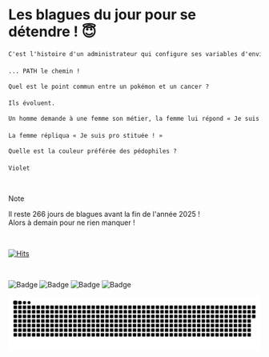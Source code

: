 
<h1>Les blagues du jour pour se détendre ! 😇</h1>

```diff
C'est l'histoire d'un administrateur qui configure ses variables d'environnement...

... PATH le chemin !
```

```diff
Quel est le point commun entre un pokémon et un cancer ?

Ils évoluent.
```

```diff
Un homme demande à une femme son métier, la femme lui répond « Je suis pro. » L’homme répond « Pro ? Dans quel domaine ? »

La femme répliqua « Je suis pro stituée ! »
```

```diff
Quelle est la couleur préférée des pédophiles ?

Violet
```

<br/>

> [!NOTE]
> Il reste 266 jours de blagues avant la fin de l'année 2025 ! <br/>
> Alors à demain pour ne rien manquer !

<br/>


[![Hits](https://hits.seeyoufarm.com/api/count/incr/badge.svg?url=https%3A%2F%2Fgithub.com%2FClems02%2Fhit-counter&count_bg=%23003E80&title_bg=%235C9FE1&icon=powershell.svg&icon_color=%23FFFFFF&title=Visite&edge_flat=false)](https://hits.seeyoufarm.com)


<br/>


![Badge](https://img.shields.io/badge/Last%20updated%20on-white?style=for-the-badge&logo=clockify)   ![Badge](https://img.shields.io/badge/10/04-white?style=for-the-badge) ![Badge](https://img.shields.io/badge/at-white?style=for-the-badge) ![Badge](https://img.shields.io/badge/03:12-white?style=for-the-badge)


<p align="center">
 <img width="1000" src="assets/github-snake.svg" alt="snake"/>
</p>
